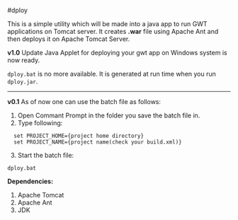 #dploy

This is a simple utility which will be made into a java app to run GWT applications on Tomcat server. It creates **.war** file using Apache Ant and then deploys it on Apache Tomcat Server.

**v1.0**
Update
Java Applet for deploying your gwt app on Windows system is now ready. 

```dploy.bat``` is no more available. It is generated at run time when you run ```dploy.jar```.
__________________________________________________________________________________________________________________________________________
**v0.1**
As of now one can use the batch file as follows:

1. Open Commant Prompt in the folder you save the batch file in.
2. Type following: 

```
  set PROJECT_HOME={project home directory}
  set PROJECT_NAME={project name(check your build.xml)}
```
3. Start the batch file: 

  ```dploy.bat```
 
 **Dependencies:**
 
 1. Apache Tomcat 
 2. Apache Ant
 3. JDK
 
 

